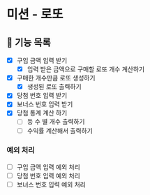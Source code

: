 # 미션 - 로또

## 🚀 기능 목록

- [x] 구입 금액 입력 받기
  -[x] 입력 받은 금액으로 구매할 로또 개수 계산하기
- [x] 구매한 개수만큼 로또 생성하기
  - [x] 생성된 로또 출력하기
- [x] 당첨 번호 입력 받기
- [x] 보너스 번호 입력 받기
- [x] 당첨 통계 계산 하기
  - [ ] 등 수 별 개수 출력하기
  - [ ] 수익률 계산해서 출력하기

### 예외 처리
- [ ] 구입 금액 입력 예외 처리
- [ ] 당첨 번호 입력 예외 처리
- [ ] 보너스 번호 입력 예외 처리
